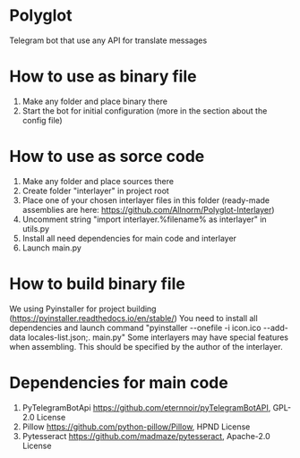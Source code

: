 # Polyglot
Telegram bot that use any API for translate messages
# How to use as binary file
1. Make any folder and place binary there
2. Start the bot for initial configuration (more in the section about the config file)
# How to use as sorce code
1. Make any folder and place sources there
2. Create folder "interlayer" in project root
3. Place one of your chosen interlayer files in this folder (ready-made assemblies are here: https://github.com/Allnorm/Polyglot-Interlayer)
4. Uncomment string "import interlayer.%filename% as interlayer" in utils.py
5. Install all need dependencies for main code and interlayer
6. Launch main.py
# How to build binary file
We using Pyinstaller for project building (https://pyinstaller.readthedocs.io/en/stable/)
You need to install all dependencies and launch command "pyinstaller --onefile -i icon.ico --add-data locales-list.json;. main.py"
Some interlayers may have special features when assembling. This should be specified by the author of the interlayer.
# Dependencies for main code
1. PyTelegramBotApi https://github.com/eternnoir/pyTelegramBotAPI, GPL-2.0 License
2. Pillow https://github.com/python-pillow/Pillow, HPND License
3. Pytesseract https://github.com/madmaze/pytesseract, Apache-2.0 License
